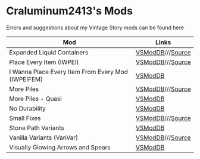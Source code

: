 # Craluminum2413's Mods
Errors and suggestions about my Vintage Story mods can be found here

|Mod|Links|
|---|---|
|Expanded Liquid Containers|[VSModDB](https://mods.vintagestory.at/exlico)///[Source](https://github.com/Craluminum2413/ExpandedLiquidContainers)|
|Place Every Item (IWPEI)|[VSModDB](https://mods.vintagestory.at/placeeveryitem)///[Source](https://github.com/Craluminum2413/PlaceEveryItem)|
|I Wanna Place Every Item From Every Mod (IWPEIFEM)|[VSModDB](https://mods.vintagestory.at/iwpeifem)|
|More Piles|[VSModDB](https://mods.vintagestory.at/morepiles)///[Source](https://github.com/Craluminum2413/MorePiles)|
|More Piles - Quasi|[VSModDB](https://mods.vintagestory.at/qmorepiles)|
|No Durability|[VSModDB](https://mods.vintagestory.at/nodurability)|
|Small Fixes|[VSModDB](https://mods.vintagestory.at/smallfixes)///[Source](https://github.com/Craluminum2413/SmallFixes)|
|Stone Path Variants|[VSModDB](https://mods.vintagestory.at/ssppvv)|
|Vanilla Variants (VanVar)|[VSModDB](https://mods.vintagestory.at/vanvar)///[Source](https://github.com/Craluminum2413/VanillaVariants)|
|Visually Glowing Arrows and Spears|[VSModDB](https://mods.vintagestory.at/vgaas)|
